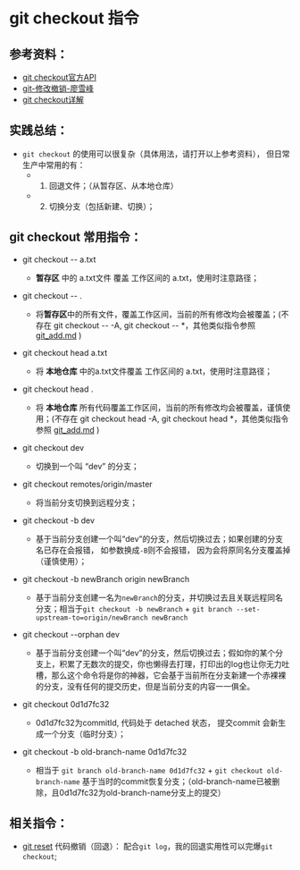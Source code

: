 # git checkout 指令

## 参考资料：
* [git checkout官方API](https://git-scm.com/docs/git-checkout)
* [git-修改撤销-廖雪峰](http://www.liaoxuefeng.com/wiki/0013739516305929606dd18361248578c67b8067c8c017b000/001374831943254ee90db11b13d4ba9a73b9047f4fb968d000)
* [git checkout详解](http://www.tuicool.com/articles/A3Mn6f)

## 实践总结：
* `git checkout` 的使用可以很复杂（具体用法，请打开以上参考资料）， 但日常生产中常用的有：
	* 1. 回退文件；（从暂存区、从本地仓库）
	* 2. 切换分支（包括新建、切换）；

## git checkout 常用指令：
* git checkout -- a.txt
	* **暂存区** 中的 a.txt文件 覆盖 工作区间的 a.txt，使用时注意路径；

* git checkout -- .
	* 将**暂存区**中的所有文件，覆盖工作区间，当前的所有修改均会被覆盖；(不存在 git checkout -- -A, git checkout -- *，其他类似指令参照 [git_add.md](https://github.com/wteam-xq/testGit/blob/master/learn_log/git_add.md) )

* git checkout head a.txt
	* 将 **本地仓库** 中的a.txt文件覆盖 工作区间的 a.txt，使用时注意路径；

* git checkout head .
	* 将 **本地仓库** 所有代码覆盖工作区间，当前的所有修改均会被覆盖，谨慎使用；(不存在 git checkout head -A, git checkout head *，其他类似指令参照 [git_add.md](https://github.com/wteam-xq/testGit/blob/master/learn_log/git_add.md) )

* git checkout dev
	* 切换到一个叫 “dev” 的分支；

* git checkout remotes/origin/master
	* 将当前分支切换到远程分支；

* git checkout -b dev
	* 基于当前分支创建一个叫“dev”的分支，然后切换过去；如果创建的分支名已存在会报错， 如参数换成`-B`则不会报错， 因为会将原同名分支覆盖掉（谨慎使用）；
* git checkout -b newBranch origin newBranch
	* 基于当前分支创建一名为`newBranch`的分支，并切换过去且关联远程同名分支；相当于`git checkout -b newBranch` + `git branch --set-upstream-to=origin/newBranch newBranch`

* git checkout --orphan dev
	* 基于当前分支创建一个叫“dev”的分支，然后切换过去；假如你的某个分支上，积累了无数次的提交，你也懒得去打理，打印出的log也让你无力吐槽，那么这个命令将是你的神器，它会基于当前所在分支新建一个赤裸裸的分支，没有任何的提交历史，但是当前分支的内容一一俱全。

* git checkout 0d1d7fc32
	* 0d1d7fc32为commitId, 代码处于 detached 状态， 提交commit 会新生成一个分支（临时分支）；
* git checkout -b old-branch-name 0d1d7fc32
	* 相当于 `git branch old-branch-name 0d1d7fc32` + `git checkout old-branch-name` 基于当时的commit恢复分支；（old-branch-name已被删除，且0d1d7fc32为old-branch-name分支上的提交）


## 相关指令：
* [git reset](https://github.com/wteam-xq/testGit/blob/master/learn_log/git_reset.md) 代码撤销（回退）： 配合`git log`，我的回退实用性可以完爆`git checkout`;
